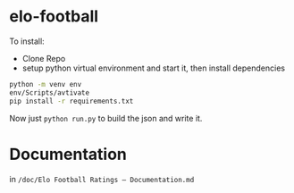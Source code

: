 # elo-football

To install:

* Clone Repo
* setup python virtual environment and start it, then install dependencies

```bash
python -m venv env
env/Scripts/avtivate
pip install -r requirements.txt
```

Now just ```python run.py``` to build the json and write it.

# Documentation

in ```/doc/Elo Football Ratings — Documentation.md```

